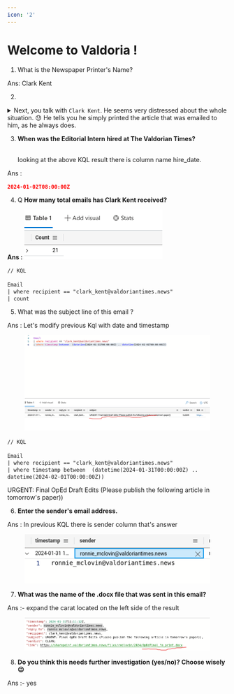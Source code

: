 ```yaml
---
icon: '2'
---
```


# Welcome to Valdoria !

1. What is the Newspaper Printer's Name?

&#x20;      Ans: Clark Kent&#x20;

2.

<details>

<summary>Next, you talk with <code>Clark Kent</code>. He seems very distressed about the whole situation. 😓 He tells you he simply printed the article that was emailed to him, as he always does.</summary>

now let's write KQL where role == "Editorial Intern"

```aql
// Some code

Employees 
| where role == "Editorial Intern" 
```

result will be&#x20;

![](<../.gitbook/assets/image (22).png>)

Ans : &#x20;

```json
Ronnie McLovin
```

</details>

3.  **When was the Editorial Intern hired at The Valdorian Times?**

    \
    looking at the above KQL result there is column name hire\_date.&#x20;

Ans : &#x20;

```json
2024-01-02T08:00:00Z
```

4. Q  **How many total emails has Clark Kent received?**

**Ans :**  ![](<../.gitbook/assets/image (7) (1).png>)

```kusto
// KQL

Email 
| where recipient == "clark_kent@valdoriantimes.news"
| count
```

5. What was the subject line of this email ?&#x20;

Ans :  Let's modify previous Kql with date and timestamp&#x20;

<figure><img src="../.gitbook/assets/image (8) (1).png" alt=""><figcaption></figcaption></figure>

```kusto
// KQL

Email 
| where recipient == "clark_kent@valdoriantimes.news"
| where timestamp between  (datetime(2024-01-31T00:00:00Z) .. datetime(2024-02-01T00:00:00Z))

```

URGENT: Final OpEd Draft Edits (Please publish the following article in tomorrow's paper))

6. **Enter the sender's email address.**

Ans : In previous KQL there is sender column that's answer

<figure><img src="../.gitbook/assets/image (9) (1).png" alt=""><figcaption></figcaption></figure>

7. **What was the name of the .docx file that was sent in this email?**

Ans :-  expand the carat located on the left side of the result&#x20;

<figure><img src="../.gitbook/assets/image (10) (1).png" alt=""><figcaption></figcaption></figure>

8. **Do you think this needs further investigation (yes/no)? Choose wisely 😉**

Ans :- yes
